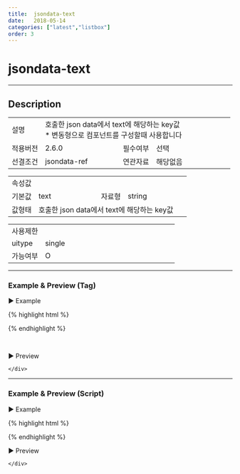 ```yaml
---
title:  jsondata-text
date:   2018-05-14
categories: ["latest","listbox"]
order: 3
---
```


jsondata-text
===

---

## Description

<table style="width:100%">
    <colgroup>
        <col width="15%"/>
        <col width="35%"/>
        <col width="15%"/>
        <col width="35%"/>
    </colgroup>
    <tr>
        <td class="tdTitle">설명</td>
        <td colspan="3">
            호출한 json data에서 text에 해당하는 key값<br>
            * 변동형으로 컴포넌트를 구성할때 사용합니다
        </td>
    </tr>
    <tr>
        <td class="tdTitle">적용버전</td>
        <td>2.6.0</td>
        <td class="tdTitle">필수여부</td>
        <td>선택</td>
    </tr>
    <tr>
        <td class="tdTitle">선결조건</td>
        <td>jsondata-ref</td>
        <td class="tdTitle">연관자료</td>
        <td>해당없음</td>
    </tr>
</table>
<table style="width:100%">
    <colgroup>
        <col width="15%"/>
        <col width="35%"/>
        <col width="15%"/>
        <col width="35%"/>
    </colgroup>
    <tr>
        <td class="tdTitle tdBg" colspan="4">속성값</td>
    </tr>
    <tr>
        <td class="tdTitle">기본값</td>
        <td>text</td>
        <td class="tdTitle">자료형</td>
        <td>string</td>
    </tr>
    <tr>
        <td class="tdTitle">값형태</td>
        <td colspan="3">호출한 json data에서 text에 해당하는 key값</td>
    </tr>
</table>
<table style="width:100%">
    <colgroup>
        <col width="20%"/>
        <col width="20%"/>
        <col width="20%"/>
        <col width="20%"/>
        <col width="20%"/>
    </colgroup>
    <tr>
        <td class="tdTitle tdBg" colspan="5">사용제한</td>
    </tr>
    <tr>
        <td>uitype</td>
        <td class="tdCenter">single</td>
        <td></td>
        <td></td>
        <td></td>
    </tr>
    <tr>
        <td>가능여부</td>
        <td class="tdBlue tdCenter">O</td>
        <td></td>
        <td></td>
        <td></td>
    </tr>
</table>

---
### Example & Preview (Tag)

<script>
    var jsondata = [
        {textKey : 'input', value : 'iValue'},
        {textKey : 'picker', value : 'pValue'},
        {textKey : 'radio', value : 'rValue'},
        {textKey : 'select', value : 'sValue'}
    ];
</script>

<sbux-tabs id="exTab1" name="exTab1" uitype="normal" title-target-id-array="exTab1_1" title-text-array="single(변동형)" is-scrollable="false">
</sbux-tabs>
<div class="tab-content">
    <div id="exTab1_1">

▶ Example

{% highlight html %}
<script>
    var jsondata = [
        {textKey : 'input', value : 'iValue'},
        {textKey : 'picker', value : 'pValue'},
        {textKey : 'radio', value : 'rValue'},
        {textKey : 'select', value : 'sValue'}
    ];
</script>
<sbux-listbox id="sbIdx1_1" name="sbTagNm1_1" uitype="single" jsondata-ref="jsondata" jsondata-text="textKey"></sbux-listbox>
{% endhighlight %}


<br>

▶ Preview 

<sbux-listbox id="sbIdx1_1" name="sbTagNm1_1" uitype="single" jsondata-ref="jsondata" jsondata-text="textKey"></sbux-listbox>

    </div>
</div>

---
### Example & Preview (Script)

<sbux-tabs id="exTab2" name="exTab2" uitype="normal" title-target-id-array="exTab2_1" title-text-array="single(변동형)" is-scrollable="false">
</sbux-tabs>
<div class="tab-content">
    <div id="exTab2_1">

▶ Example

{% highlight html %}
<div id="sbArea2_1"></div>
<script>
    var jsondata = [
        {textKey : 'input', value : 'iValue'},
        {textKey : 'picker', value : 'pValue'},
        {textKey : 'radio', value : 'rValue'},
        {textKey : 'select', value : 'sValue'}
    ];
    $(document).ready(function(){
        $('#sbArea2_1').sbListbox({
            name : 'sbScriptNm2_1',
            uitype : 'single',
            jsondataRef : 'jsondata',
            jsondataText : 'textKey'
        });
    }); 
</script>
{% endhighlight %}

<br>

▶ Preview 

<div id="sbArea2_1"></div>
<script>
    $(document).ready(function(){
        $('#sbArea2_1').sbListbox({
            name : 'sbScriptNm2_1',
            uitype : 'single',
            jsondataRef : 'jsondata',
            jsondataText : 'textKey'
        });
    }); 
</script>

    </div>
</div>
